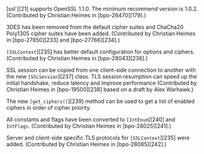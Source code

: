 [ssl`][21] supports OpenSSL 1.1.0. The minimum recommend version is 1.0.2. (Contributed by Christian Heimes in [bpo-26470][179].)

3DES has been removed from the default cipher suites and ChaCha20 Poly1305 cipher suites have been added. (Contributed by Christian Heimes in [bpo-27850][233] and [bpo-27766][234].)

`[SSLContext`][235] has better default configuration for options and ciphers. (Contributed by Christian Heimes in [bpo-28043][236].)

SSL session can be copied from one client-side connection to another with the new `[SSLSession`][237] class. TLS session resumption can speed up the initial handshake, reduce latency and improve performance (Contributed by Christian Heimes in [bpo-19500][238] based on a draft by Alex Warhawk.)

The new `[get_ciphers()`][239] method can be used to get a list of enabled ciphers in order of cipher priority.

All constants and flags have been converted to `[IntEnum`][240] and `IntFlags`. (Contributed by Christian Heimes in [bpo-28025][241].)

Server and client-side specific TLS protocols for `[SSLContext`][235] were added. (Contributed by Christian Heimes in [bpo-28085][242].)
